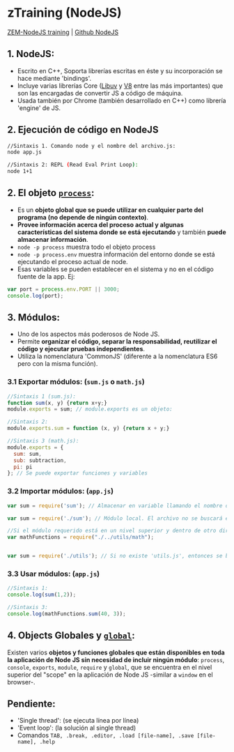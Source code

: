 # zTraining (NodeJS)
[ZEM-NodeJS training](https://bitbucket.org/zemoga/zem-nodejs-training/wiki/Home) | [Github NodeJS](https://github.com/nodejs/node)

## 1. NodeJS:
- Escrito en C++, Soporta librerías escritas en éste y su incorporación se hace mediante 'bindings'.
- Incluye varias librerías Core ([Libuv](https://github.com/libuv/libuv) y [V8](https://github.com/v8/v8) entre las más importantes) que son las encargadas de convertir JS a código de máquina.
- Usada también por Chrome (también desarrollado en C++) como librería 'engine' de JS.

## 2. Ejecución de código en NodeJS 
```bash
//Sintaxis 1. Comando node y el nombre del archivo.js:
node app.js

//Sintaxis 2: REPL (Read Eval Print Loop):
node 1+1
```

## 2. El objeto [`process`](https://nodejs.org/api/process.html#process_process):
- Es un **objeto global que se puede utilizar en cualquier parte del programa (no depende de ningún contexto)**.
- **Provee información acerca del proceso actual y algunas características del sistema donde se está ejecutando** y también **puede almacenar información**.
- `node -p process` muestra todo el objeto process
- `node -p process.env` muestra información del entorno donde se está ejecutando el proceso actual de node.
- Esas variables se pueden establecer en el sistema y no en el código fuente de la app. Ej:
```js
var port = process.env.PORT || 3000;
console.log(port);
```

## 3. Módulos:
- Uno de los aspectos más poderosos de Node JS.
- Permite **organizar el código, separar la responsabilidad, reutilizar el código y ejecutar pruebas independientes**.
- Utiliza la nomenclatura 'CommonJS' (diferente a la nomenclatura ES6 pero con la misma función).

### 3.1 Exportar módulos: (`sum.js` o `math.js`)
```js
//Sintaxis 1 (sum.js):
function sum(x, y) {return x+y;}
module.exports = sum; // module.exports es un objeto:

//Sintaxis 2:
module.exports.sum = function (x, y) {return x + y;}

//Sintaxis 3 (math.js):
module.exports = {
  sum: sum,
  sub: subtraction,
  pi: pi
}; // Se puede exportar funciones y variables
```

### 3.2 Importar módulos: (`app.js`)
```js
var sum = require('sum'); // Almacenar en variable llamando el nombre del archivo que contiente los export. No es necesario especificar la extensión '.js'

var sum = require('./sum'); // Módulo local. El archivo no se buscará en node_modules. Las rutas especificadas en el require son relativas; 

//Si el módulo requerido está en un nivel superior y dentro de otro directorio llamado utils ser escribiría de la siguiente manera:
var mathFunctions = require("./../utils/math");


var sum = require('./utils'); // Si no existe 'utils.js', entonces se buscará 'utils/index.js'
```
### 3.3 Usar módulos: (`app.js`)
```js
//Sintaxis 1: 
console.log(sum(1,2));

//Sintaxis 3:
console.log(mathFunctions.sum(40, 3));
```

## 4. Objects Globales y [`global`](https://nodejs.org/api/globals.html):
Existen varios **objetos y funciones globales que están disponibles en toda la aplicación de Node JS sin necesidad de incluir ningún módulo**: `process`, `console`, `exports`, `module`, `require` y `global`, que se encuentra en el nivel superior del "scope" en la aplicación de Node JS -similar a `window` en el browser-.

## Pendiente:
- 'Single thread': (se ejecuta línea por línea)
- 'Event loop': (la solución al single thread)
- Comandos `TAB, .break, .editor, .load [file-name], .save [file-name], .help`